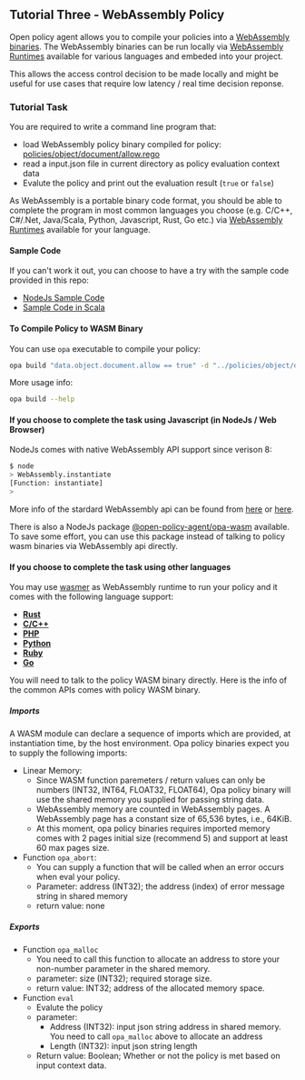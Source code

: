 ## Tutorial Three - WebAssembly Policy

Open policy agent allows you to compile your policies into a [WebAssembly binaries](https://en.wikipedia.org/wiki/WebAssembly). The WebAssembly binaries can be run locally via [WebAssembly Runtimes](https://github.com/appcypher/awesome-wasm-runtimes) available for various languages and embeded into your project.

This allows the access control decision to be made locally and might be useful for use cases that require low latency / real time decision reponse.

### Tutorial Task

You are required to write a command line program that:
- load WebAssembly policy binary compiled for policy: [policies/object/document/allow.rego](./policies/object/document/allow.rego)
- read a input.json file in current directory as policy evaluation context data
- Evalute the policy and print out the evaluation result (`true` or `false`)

As WebAssembly is a portable binary code format, you should be able to complete the program in most common languages you choose (e.g. C/C++, C#/.Net, Java/Scala, Python, Javascript, Rust, Go etc.) via [WebAssembly Runtimes](https://github.com/appcypher/awesome-wasm-runtimes) available for your language.

#### Sample Code

If you can't work it out, you can choose to have a try with the sample code provided in this repo:
- [NodeJs Sample Code](./tutorial3App)
- [Sample Code in Scala](./tutorial3-scala)


#### To Compile Policy to WASM Binary

You can use `opa` executable to compile your policy:

```bash
opa build "data.object.document.allow == true" -d "../policies/object/document/allow.rego"
```

More usage info:
```bash
opa build --help
```

#### If you choose to complete the task using Javascript (in NodeJs / Web Browser)

NodeJs comes with native WebAssembly API support since verison 8:

```bash
$ node
> WebAssembly.instantiate
[Function: instantiate]
> 
```

More info of the stardard WebAssembly api can be found from [here](https://developer.mozilla.org/en-US/docs/Web/JavaScript/Reference/Global_Objects/WebAssembly/instantiate) or [here](http://webassembly.github.io/spec/js-api/index.html).

There is also a NodeJs package [@open-policy-agent/opa-wasm](https://www.npmjs.com/package/@open-policy-agent/opa-wasm) available. To save some effort, you can use this package instead of talking to policy wasm binaries via WebAssembly api directly.


#### If you choose to complete the task using other languages

You may use [wasmer](https://github.com/wasmerio/wasmer) as WebAssembly runtime to run your policy and it comes with the following language support:
* [**Rust**](https://github.com/wasmerio/wasmer-rust-example)
* [**C/C++**](https://github.com/wasmerio/wasmer-c-api)
* [**PHP**](https://github.com/wasmerio/php-ext-wasm)
* [**Python**](https://github.com/wasmerio/python-ext-wasm)
* [**Ruby**](https://github.com/wasmerio/ruby-ext-wasm)
* [**Go**](https://github.com/wasmerio/go-ext-wasm)

You will need to talk to the policy WASM binary directly. Here is the info of the common APIs comes with policy WASM binary.

##### Imports

A WASM module can declare a sequence of imports which are provided, at instantiation time, by the host environment. Opa policy binaries expect you to supply the following imports:

- Linear Memory: 
  - Since WASM function paremeters / return values can only be numbers (INT32, INT64, FLOAT32, FLOAT64), Opa policy binary will use the shared memory you supplied for passing string data.
  - WebAssembly memory are counted in WebAssembly pages. A WebAssembly page has a constant size of 65,536 bytes, i.e., 64KiB.
  - At this moment, opa policy binaries requires imported memory comes with 2 pages initial size (recommend 5) and support at least 60 max pages size.
- Function `opa_abort`: 
  - You can supply a function that will be called when an error occurs when eval your policy.
  - Parameter: address (INT32); the address (index) of error message string in shared memory
  - return value: none

##### Exports

- Function `opa_malloc`
  - You need to call this function to allocate an address to store your non-number parameter in the shared memory.
  - parameter: size (INT32); required storage size.
  - return value: INT32; address of the allocated memory space.
- Function `eval`
  - Evalute the policy
  - parameter: 
    - Address (INT32): input json string address in shared memory. You need to call `opa_malloc` above to allocate an address
    - Length (INT32): input json string length
  - Return value: Boolean; Whether or not the policy is met based on input context data.



